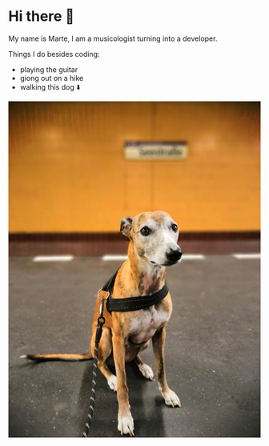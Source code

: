 # Hi there 👋

My name is Marte, I am a musicologist turning into a developer.

Things I do besides coding:

- playing the guitar
- giong out on a hike
- walking this dog ⬇️

![picture of a whippet](https://github.com/marte1337/marte1337/blob/main/IMG_20210224_183654.jpg)




